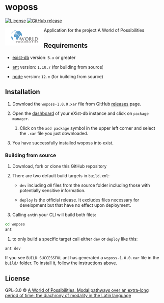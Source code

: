 # woposs

[![License][license-img]][license-url]
[![GitHub release][release-img]][release-url]


<img src="icon.png" align="left" width="25%"/>

Application for the project A World of Possibilities

## Requirements

*   [exist-db](http://exist-db.org/exist/apps/homepage/index.html) version: `5.x` or greater

*   [ant](http://ant.apache.org) version: `1.10.7` \(for building from source\)

*   [node](http://nodejs.org) version: `12.x` \(for building from source\)
    

## Installation

1.  Download  the `woposs-1.0.0.xar` file from GitHub [releases](https://github.com/helenasabel/woposs/releases) page.

2.  Open the [dashboard](http://localhost:8080/exist/apps/dashboard/index.html) of your eXist-db instance and click on `package manager`.

    1.  Click on the `add package` symbol in the upper left corner and select the `.xar` file you just downloaded.

3.  You have successfully installed woposs into exist.

### Building from source

1.  Download, fork or clone this GitHub repository
2.  There are two default build targets in `build.xml`:
    *   `dev` including *all* files from the source folder including those with potentially sensitive information.
  
    *   `deploy` is the official release. It excludes files necessary for development but that have no effect upon deployment.
  
3.  Calling `ant`in your CLI will build both files:
  
```bash
cd woposs
ant
```

   1. to only build a specific target call either `dev` or `deploy` like this:
   ```bash   
   ant dev
   ```   

If you see `BUILD SUCCESSFUL` ant has generated a `woposs-1.0.0.xar` file in the `build/` folder. To install it, follow the instructions [above](#installation).



## License

GPL-3.0 © [A World of Possibilities. Modal pathways over an extra-long period of time: the diachrony of modality in the Latin language](www.woposs.unine.ch/)

[license-img]: https://img.shields.io/badge/license-GPL%20v3-blue.svg
[license-url]: https://www.gnu.org/licenses/gpl-3.0
[release-img]: https://img.shields.io/badge/release-1.0.0-green.svg
[release-url]: https://github.com/helenasabel/woposs/releases/latest
